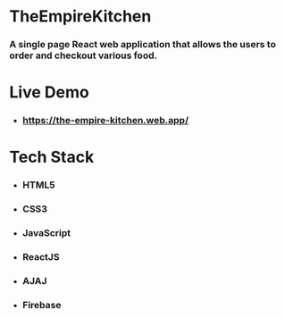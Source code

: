 # TheEmpireKitchen
### A single page React web application that allows the users to order and checkout various food.
# Live Demo
* ### https://the-empire-kitchen.web.app/
# Tech Stack
* ### HTML5
* ### CSS3
* ### JavaScript
* ### ReactJS
* ### AJAJ
* ### Firebase
